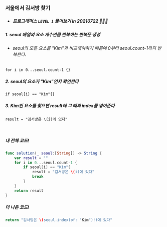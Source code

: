### 서울에서 김서방 찾기

- ##### 프로그래머스 ```LEVEL 1``` 풀어보기 in 20210722 👩🏻‍💻

##### 1. seoul 배열의 요소 개수만큼 반복하는 반복문 생성
- ###### seoul의 모든 요소를 "Kim"과 비교해야하기 때문에 0부터 seoul.count-1까지 반복한다.
```for i in 0...seoul.count-1 {}```

##### 2. seoul의 요소가 "Kim"인지 확인한다
```if seoul[i] == "Kim"{}```

##### 3. Kim인 요소를 찾으면 result에 그 때의 index를 넣어준다
```result = "김서방은 \(i)에 있다"```

<br>

##### 내 전체 코드!
```swift
func solution(_ seoul:[String]) -> String {
    var result = ""
    for i in 0...seoul.count-1 {
        if seoul[i] == "Kim"{
            result = "김서방은 \(i)에 있다"
            break
        }
    }
    return result
}
```

##### 더 나은 코드!
```swift
return "김서방은 \(seoul.index(of: "Kim")!)에 있다"
```